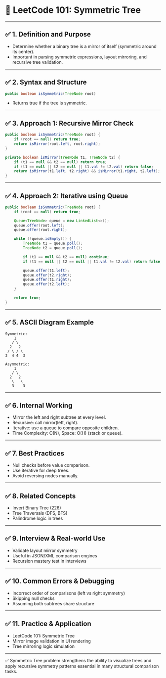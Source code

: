 # 🌳 LeetCode 101: Symmetric Tree

---

## ✅ 1. Definition and Purpose

- Determine whether a binary tree is a mirror of itself (symmetric around its center).
- Important in parsing symmetric expressions, layout mirroring, and recursive tree validation.

---

## ✅ 2. Syntax and Structure

```java
public boolean isSymmetric(TreeNode root)
```
- Returns true if the tree is symmetric.

---

## ✅ 3. Approach 1: Recursive Mirror Check

```java
public boolean isSymmetric(TreeNode root) {
    if (root == null) return true;
    return isMirror(root.left, root.right);
}

private boolean isMirror(TreeNode t1, TreeNode t2) {
    if (t1 == null && t2 == null) return true;
    if (t1 == null || t2 == null || t1.val != t2.val) return false;
    return isMirror(t1.left, t2.right) && isMirror(t1.right, t2.left);
}
```

---

## ✅ 4. Approach 2: Iterative using Queue

```java
public boolean isSymmetric(TreeNode root) {
    if (root == null) return true;

    Queue<TreeNode> queue = new LinkedList<>();
    queue.offer(root.left);
    queue.offer(root.right);

    while (!queue.isEmpty()) {
        TreeNode t1 = queue.poll();
        TreeNode t2 = queue.poll();

        if (t1 == null && t2 == null) continue;
        if (t1 == null || t2 == null || t1.val != t2.val) return false;

        queue.offer(t1.left);
        queue.offer(t2.right);
        queue.offer(t1.right);
        queue.offer(t2.left);
    }

    return true;
}
```

---

## ✅ 5. ASCII Diagram Example

```
Symmetric:
    1
   / \
  2   2
 / \ / \
3  4 4  3

Asymmetric:
    1
   / \
  2   2
   \   \
   3    3
```

---

## ✅ 6. Internal Working

- Mirror the left and right subtree at every level.
- Recursive: call mirror(left, right).
- Iterative: use a queue to compare opposite children.
- Time Complexity: O(N), Space: O(H) (stack or queue).

---

## ✅ 7. Best Practices

- Null checks before value comparison.
- Use iterative for deep trees.
- Avoid reversing nodes manually.

---

## ✅ 8. Related Concepts

- Invert Binary Tree (226)
- Tree Traversals (DFS, BFS)
- Palindrome logic in trees

---

## ✅ 9. Interview & Real-world Use

- Validate layout mirror symmetry
- Useful in JSON/XML comparison engines
- Recursion mastery test in interviews

---

## ✅ 10. Common Errors & Debugging

- Incorrect order of comparisons (left vs right symmetry)
- Skipping null checks
- Assuming both subtrees share structure

---

## ✅ 11. Practice & Application

- LeetCode 101: Symmetric Tree
- Mirror image validation in UI rendering
- Tree mirroring logic simulation

---

✅ Symmetric Tree problem strengthens the ability to visualize trees and apply recursive symmetry patterns essential in many structural comparison tasks.

